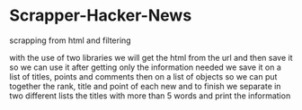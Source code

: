 # Scrapper-Hacker-News
scrapping from html and filtering

with the use of two libraries we will get the html from the url
and then save it so we can use it
after getting only the information needed we save it on a list of titles, points and comments
then on a list of objects so we can put together the rank, title and point of each new
and to finish we separate in two different lists the titles with more than 5 words and print the information
